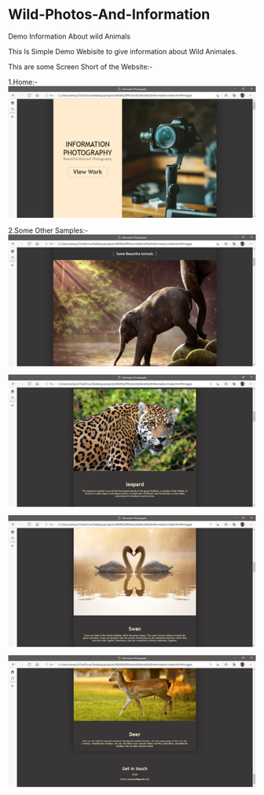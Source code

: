 # Wild-Photos-And-Information

Demo Information About wild Animals

This Is Simple Demo Webisite to give information about Wild Animales.

This are some Screen Short of the Website:-


1.Home:-
![](image/home.PNG)

2.Some Other Samples:-
![](image/1.PNG)

![](image/2.PNG)

![](image/3.PNG)

![](image/4.PNG)

